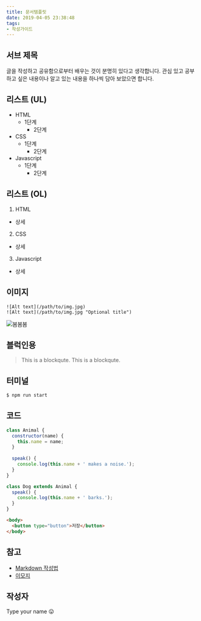 ```yaml
---
title: 문서템플릿
date: 2019-04-05 23:38:48
tags: 
- 작성가이드
---
```


## 서브 제목

글을 작성하고 공유함으로부터 배우는 것이 분명히 있다고 생각합니다.
관심 있고 공부하고 싶은 내용이나 알고 있는 내용을 하나씩 담아 보았으면 합니다.

## 리스트 (UL)
- HTML
  - 1단계
    - 2단계
- CSS
  - 1단계
    - 2단계
- Javascript
  - 1단계
    - 2단계


## 리스트 (OL)
1. HTML
  - 상세
2. CSS
  - 상세
3. Javascript
  - 상세

## 이미지
```
![Alt text](/path/to/img.jpg)
![Alt text](/path/to/img.jpg "Optional title")
```
![봄봄봄](https://cdn.images.express.co.uk/img/dynamic/153/590x/Spring-2018-When-does-Spring-start-917808.jpg)


## 블럭인용
> This is a blockqute.
> This is a blockqute. 

## 터미널

``` bash
$ npm run start
```

## 코드

``` javascript
class Animal { 
  constructor(name) {
    this.name = name;
  }
  
  speak() {
    console.log(this.name + ' makes a noise.');
  }
}

class Dog extends Animal {
  speak() {
    console.log(this.name + ' barks.');
  }
}
```

``` html
<body>
  <button type="button">저장</button>
</body>
```

## 참고
- [Markdown 작성법](https://gist.github.com/ihoneymon/652be052a0727ad59601)
- [이모지](https://getemoji.com)

## 작성자 
Type your name 😛
